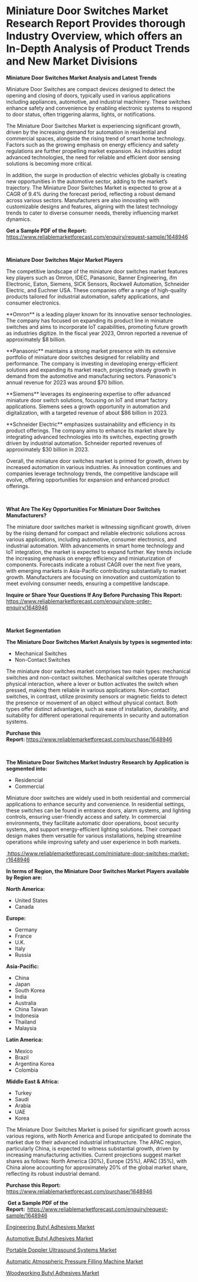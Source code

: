 <p><h1>Miniature Door Switches Market Research Report Provides thorough Industry Overview, which offers an In-Depth Analysis of Product Trends and New Market Divisions</h1></p><p><strong>Miniature Door Switches Market Analysis and Latest Trends</strong></p>
<p><p>Miniature Door Switches are compact devices designed to detect the opening and closing of doors, typically used in various applications including appliances, automotive, and industrial machinery. These switches enhance safety and convenience by enabling electronic systems to respond to door status, often triggering alarms, lights, or notifications. </p><p>The Miniature Door Switches Market is experiencing significant growth, driven by the increasing demand for automation in residential and commercial spaces, alongside the rising trend of smart home technology. Factors such as the growing emphasis on energy efficiency and safety regulations are further propelling market expansion. As industries adopt advanced technologies, the need for reliable and efficient door sensing solutions is becoming more critical.</p><p>In addition, the surge in production of electric vehicles globally is creating new opportunities in the automotive sector, adding to the market’s trajectory. The Miniature Door Switches Market is expected to grow at a CAGR of 9.4% during the forecast period, reflecting a robust demand across various sectors. Manufacturers are also innovating with customizable designs and features, aligning with the latest technology trends to cater to diverse consumer needs, thereby influencing market dynamics.</p></p>
<p><strong>Get a Sample PDF of the Report:&nbsp;</strong> <a href="https://www.reliablemarketforecast.com/enquiry/request-sample/1648946?utm_campaign=121&utm_medium=2&utm_source=Github&utm_content=ia&utm_term=15102024&utm_id=miniature-door-switches">https://www.reliablemarketforecast.com/enquiry/request-sample/1648946</a></p>
<p>&nbsp;</p>
<p><strong>Miniature Door Switches Major Market Players</strong></p>
<p><p>The competitive landscape of the miniature door switches market features key players such as Omron, IDEC, Panasonic, Banner Engineering, ifm Electronic, Eaton, Siemens, SICK Sensors, Rockwell Automation, Schneider Electric, and Euchner USA. These companies offer a range of high-quality products tailored for industrial automation, safety applications, and consumer electronics.</p><p>**Omron** is a leading player known for its innovative sensor technologies. The company has focused on expanding its product line in miniature switches and aims to incorporate IoT capabilities, promoting future growth as industries digitize. In the fiscal year 2023, Omron reported a revenue of approximately $8 billion.</p><p>**Panasonic** maintains a strong market presence with its extensive portfolio of miniature door switches designed for reliability and performance. The company is investing in developing energy-efficient solutions and expanding its market reach, projecting steady growth in demand from the automotive and manufacturing sectors. Panasonic's annual revenue for 2023 was around $70 billion.</p><p>**Siemens** leverages its engineering expertise to offer advanced miniature door switch solutions, focusing on IoT and smart factory applications. Siemens sees a growth opportunity in automation and digitalization, with a targeted revenue of about $86 billion in 2023.</p><p>**Schneider Electric** emphasizes sustainability and efficiency in its product offerings. The company aims to enhance its market share by integrating advanced technologies into its switches, expecting growth driven by industrial automation. Schneider reported revenues of approximately $30 billion in 2023.</p><p>Overall, the miniature door switches market is primed for growth, driven by increased automation in various industries. As innovation continues and companies leverage technology trends, the competitive landscape will evolve, offering opportunities for expansion and enhanced product offerings.</p></p>
<p>&nbsp;</p>
<p><strong>What Are The Key Opportunities For Miniature Door Switches Manufacturers?</strong></p>
<p><p>The miniature door switches market is witnessing significant growth, driven by the rising demand for compact and reliable electronic solutions across various applications, including automotive, consumer electronics, and industrial automation. With advancements in smart home technology and IoT integration, the market is expected to expand further. Key trends include the increasing emphasis on energy efficiency and miniaturization of components. Forecasts indicate a robust CAGR over the next five years, with emerging markets in Asia-Pacific contributing substantially to market growth. Manufacturers are focusing on innovation and customization to meet evolving consumer needs, ensuring a competitive landscape.</p></p>
<p><strong>Inquire or Share Your Questions If Any Before Purchasing This Report:</strong> <a href="https://www.reliablemarketforecast.com/enquiry/pre-order-enquiry/1648946?utm_campaign=121&utm_medium=2&utm_source=Github&utm_content=ia&utm_term=15102024&utm_id=miniature-door-switches">https://www.reliablemarketforecast.com/enquiry/pre-order-enquiry/1648946</a></p>
<p>&nbsp;</p>
<p><strong>Market Segmentation</strong></p>
<p><strong>The Miniature Door Switches Market Analysis by types is segmented into:</strong></p>
<p><ul><li>Mechanical Switches</li><li>Non-Contact Switches</li></ul></p>
<p><p>The miniature door switches market comprises two main types: mechanical switches and non-contact switches. Mechanical switches operate through physical interaction, where a lever or button activates the switch when pressed, making them reliable in various applications. Non-contact switches, in contrast, utilize proximity sensors or magnetic fields to detect the presence or movement of an object without physical contact. Both types offer distinct advantages, such as ease of installation, durability, and suitability for different operational requirements in security and automation systems.</p></p>
<p><strong>Purchase this Report:&nbsp;</strong><a href="https://www.reliablemarketforecast.com/purchase/1648946?utm_campaign=121&utm_medium=2&utm_source=Github&utm_content=ia&utm_term=15102024&utm_id=miniature-door-switches">https://www.reliablemarketforecast.com/purchase/1648946</a></p>
<p>&nbsp;</p>
<p><strong>The Miniature Door Switches Market Industry Research by Application is segmented into:</strong></p>
<p><ul><li>Residencial</li><li>Commercial</li></ul></p>
<p><p>Miniature door switches are widely used in both residential and commercial applications to enhance security and convenience. In residential settings, these switches can be found in entrance doors, alarm systems, and lighting controls, ensuring user-friendly access and safety. In commercial environments, they facilitate automatic door operations, boost security systems, and support energy-efficient lighting solutions. Their compact design makes them versatile for various installations, helping streamline operations while improving safety and user experience in both markets.</p></p>
<p><a href="https://www.reliablemarketforecast.com/miniature-door-switches-market-r1648946?utm_campaign=121&utm_medium=2&utm_source=Github&utm_content=ia&utm_term=15102024&utm_id=miniature-door-switches">&nbsp;https://www.reliablemarketforecast.com/miniature-door-switches-market-r1648946</a></p>
<p><strong>In terms of Region, the Miniature Door Switches Market Players available by Region are:</strong></p>
<p>
    <p> <strong> North America: </strong>
        <ul>
            <li>United States</li>
            <li>Canada</li>
        </ul>
        </p> 
    <p> <strong> Europe: </strong>
        <ul>
            <li>Germany</li>
            <li>France</li>
            <li>U.K.</li>
            <li>Italy</li>
            <li>Russia</li>
        </ul>
        </p> 
    <p> <strong> Asia-Pacific: </strong>
        <ul>
            <li>China</li>
            <li>Japan</li>
            <li>South Korea</li>
            <li>India</li>
            <li>Australia</li>
            <li>China Taiwan</li>
            <li>Indonesia</li>
            <li>Thailand</li>
            <li>Malaysia</li>
        </ul>
        </p> 
    <p> <strong> Latin America: </strong>
        <ul>
            <li>Mexico</li>
            <li>Brazil</li>
            <li>Argentina Korea</li>
            <li>Colombia</li>
        </ul>
        </p> 
    <p> <strong> Middle East & Africa: </strong>
        <ul>
            <li>Turkey</li>
            <li>Saudi</li>
            <li>Arabia</li>
            <li>UAE</li>
            <li>Korea</li>
        </ul>
    </p>
    </p>
<p><p>The Miniature Door Switches Market is poised for significant growth across various regions, with North America and Europe anticipated to dominate the market due to their advanced industrial infrastructure. The APAC region, particularly China, is expected to witness substantial growth, driven by increasing manufacturing activities. Current projections suggest market shares as follows: North America (30%), Europe (25%), APAC (35%), with China alone accounting for approximately 20% of the global market share, reflecting its robust industrial demand.</p></p>
<p><strong>Purchase this Report: </strong><a href="https://www.reliablemarketforecast.com/purchase/1648946?utm_campaign=121&utm_medium=2&utm_source=Github&utm_content=ia&utm_term=15102024&utm_id=miniature-door-switches">https://www.reliablemarketforecast.com/purchase/1648946</a></p>
<p>&nbsp;<strong>Get a Sample PDF of the Report:&nbsp;&nbsp;</strong><a href="https://www.reliablemarketforecast.com/enquiry/request-sample/1648946?utm_campaign=121&utm_medium=2&utm_source=Github&utm_content=ia&utm_term=15102024&utm_id=miniature-door-switches">https://www.reliablemarketforecast.com/enquiry/request-sample/1648946</a></p>
<p><strong></strong></p>
<p><p><a href="https://www.linkedin.com/pulse/future-trends-global-engineering-butyl-adhesives-market-insights-fayke?trk=public_post_embed_feed-article-content&utm_campaign=121&utm_medium=2&utm_source=Github&utm_content=ia&utm_term=15102024&utm_id=miniature-door-switches">Engineering Butyl Adhesives Market</a></p><p><a href="https://www.linkedin.com/pulse/automotive-butyl-adhesives-market-strategic-insights-product-vnlqf?utm_campaign=121&utm_medium=2&utm_source=Github&utm_content=ia&utm_term=15102024&utm_id=miniature-door-switches">Automotive Butyl Adhesives Market</a></p><p><a href="https://github.com/shebaharrifx/Market-Research-Report-List-1/blob/main/portable-doppler-ultrasound-systems-market.md?utm_campaign=121&utm_medium=2&utm_source=Github&utm_content=ia&utm_term=15102024&utm_id=miniature-door-switches">Portable Doppler Ultrasound Systems Market</a></p><p><a href="https://github.com/yoreivesal/Market-Research-Report-List-1/blob/main/automatic-atmospheric-pressure-filling-machine-market.md?utm_campaign=121&utm_medium=2&utm_source=Github&utm_content=ia&utm_term=15102024&utm_id=miniature-door-switches">Automatic Atmospheric Pressure Filling Machine Market</a></p><p><a href="https://www.linkedin.com/pulse/consumer-behavior-shifts-woodworking-butyl-adhesives-wrfse?trk=public_post_embed_feed-article-content&utm_campaign=121&utm_medium=2&utm_source=Github&utm_content=ia&utm_term=15102024&utm_id=miniature-door-switches">Woodworking Butyl Adhesives Market</a></p></p>